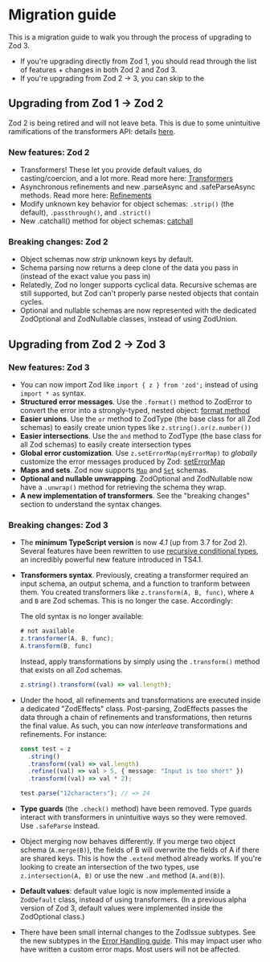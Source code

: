 # Migration guide

This is a migration guide to walk you through the process of upgrading to Zod 3.

- If you're upgrading directly from Zod 1, you should read through the list of features + changes in both Zod 2 and Zod 3.
- If you're upgrading from Zod 2 -> 3, you can skip to the

## Upgrading from Zod 1 → Zod 2

Zod 2 is being retired and will not leave beta. This is due to some unintuitive ramifications of the transformers API: details [here](https://github.com/colinhacks/zod/issues/264).

### New features: Zod 2

- Transformers! These let you provide default values, do casting/coercion, and a lot more. Read more here: [Transformers](https://github.com/colinhacks/zod#transformers)
- Asynchronous refinements and new .parseAsync and .safeParseAsync methods. Read more here: [Refinements](https://github.com/colinhacks/zod#refinements)
- Modify unknown key behavior for object schemas: `.strip()` (the default), `.passthrough()`, and `.strict()`
- New .catchall() method for object schemas: [catchall](https://github.com/colinhacks/zod#catchall)

### Breaking changes: Zod 2

- Object schemas now _strip_ unknown keys by default.
- Schema parsing now returns a deep clone of the data you pass in (instead of the exact value you pass in)
- Relatedly, Zod no longer supports cyclical data. Recursive schemas are still supported, but Zod can't properly parse nested objects that contain cycles.
- Optional and nullable schemas are now represented with the dedicated ZodOptional and ZodNullable classes, instead of using ZodUnion.

## Upgrading from Zod 2 → Zod 3

### New features: Zod 3

- You can now import Zod like `import { z } from 'zod';` instead of using `import * as` syntax.
- **Structured error messages**. Use the `.format()` method to ZodError to convert the error into a strongly-typed, nested object: [format method](#error-formatting)
- **Easier unions**. Use the `or` method to ZodType (the base class for all Zod schemas) to easily create union types like `z.string().or(z.number())`
- **Easier intersections**. Use the `and` method to ZodType (the base class for all Zod schemas) to easily create intersection types
- **Global error customization**. Use `z.setErrorMap(myErrorMap)` to _globally_ customize the error messages produced by Zod: [setErrorMap](ERROR_HANDLING.md#customizing-errors-with-zoderrormap)
- **Maps and sets**. Zod now supports [`Map`](#maps) and [`Set`](#set) schemas.
- **Optional and nullable unwrapping**. ZodOptional and ZodNullable now have a `.unwrap()` method for retrieving the schema they wrap.
- **A new implementation of transformers**. See the "breaking changes" section to understand the syntax changes.

### Breaking changes: Zod 3

- The **minimum TypeScript version** is now _4.1_ (up from 3.7 for Zod 2). Several features have been rewritten to use [recursive conditional types](https://devblogs.microsoft.com/typescript/announcing-typescript-4-1/#recursive-conditional-types), an incredibly powerful new feature introduced in TS4.1.

- **Transformers syntax**. Previously, creating a transformer required an input schema, an output schema, and a function to tranform between them. You created transformers like `z.transform(A, B, func)`, where `A` and `B` are Zod schemas. This is no longer the case. Accordingly:

  The old syntax is no longer available:

  ```ts
  # not available
  z.transformer(A, B, func);
  A.transform(B, func)
  ```

  Instead, apply transformations by simply using the `.transform()` method that exists on all Zod schemas.

  ```ts
  z.string().transform((val) => val.length);
  ```

- Under the hood, all refinements and transformations are executed inside a dedicated "ZodEffects" class. Post-parsing, ZodEffects passes the data through a chain of refinements and transformations, then returns the final value. As such, you can now _interleave_ transformations and refinements. For instance:

  ```ts
  const test = z
    .string()
    .transform((val) => val.length)
    .refine((val) => val > 5, { message: "Input is too short" })
    .transform((val) => val * 2);

  test.parse("12characters"); // => 24
  ```

- **Type guards** (the `.check()` method) have been removed. Type guards interact with transformers in unintuitive ways so they were removed. Use `.safeParse` instead.

- Object merging now behaves differently. If you merge two object schema (`A.merge(B)`), the fields of B will overwrite the fields of A if there are shared keys. This is how the `.extend` method already works. If you're looking to create an intersection of the two types, use `z.intersection(A, B)` or use the new `.and` method (`A.and(B)`).

- **Default values**: default value logic is now implemented inside a `ZodDefault` class, instead of using transformers. (In a previous alpha version of Zod 3, default values were implemented inside the ZodOptional class.)

- There have been small internal changes to the ZodIssue subtypes. See the new subtypes in the [Error Handling guide](ERROR_HANDLING.md). This may impact user who have written a custom error maps. Most users will not be affected.
